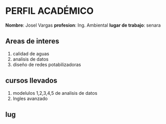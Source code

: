 # PERFIL ACADÉMICO

**Nombre**: Josel Vargas
**profesion**: Ing. Ambiental
**lugar de trabajo**: senara


## Areas de interes 
1. calidad de aguas
2. analisis de datos
3. diseño de redes potabilizadoras

## cursos llevados 
1. modelulos 1,2,3,4,5 de analisis de datos
2. Ingles avanzado

## lug

